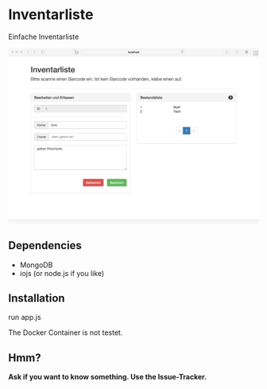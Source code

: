 # Inventarliste
Einfache Inventarliste

![Screenshot](https://raw.githubusercontent.com/petershaw/Inventarliste/master/Inventarliste.png "")

## Dependencies

* MongoDB
* iojs (or node.js if you like)


## Installation ##

run app.js

The Docker Container is not testet.

## Hmm?
**Ask if you want to know something. Use the Issue-Tracker.**

